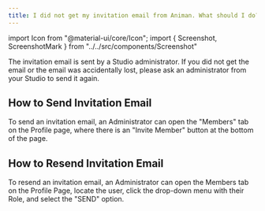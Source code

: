 ```yaml
---
title: I did not get my invitation email from Animan. What should I do?
---
```

import Icon from "@material-ui/core/Icon";
import { Screenshot, ScreenshotMark } from "../../src/components/Screenshot"

The invitation email is sent by a Studio administrator. If you did not get the email or the email was accidentally lost, please ask an administrator from your Studio to send it again.

## How to Send Invitation Email

To send an invitation email, an Administrator can open the "Members" tab on the Profile page, where there is an "Invite Member" button at the bottom of the page.

<Screenshot image="/screenshot/profile_members.png">
  <ScreenshotMark x="15%" y="85%" width="25%" height="12%" textPosition="right" borderRadius="10px">
  </ScreenshotMark>
</Screenshot>


## How to Resend Invitation Email

To resend an invitation email, an Administrator can open the Members tab on the Profile Page, locate the user, click the drop-down menu with their Role, and select the "SEND" option.

<Screenshot image="/screenshot/profile_member_resend_email.png">
  <ScreenshotMark x="79%" y="55.5%" width="22%" height="12%" textPosition="right" borderRadius="10px">
  </ScreenshotMark>
</Screenshot>

<Screenshot image="/screenshot/profile_member_resend_email_menu.png">
  <ScreenshotMark x="79%" y="49%" width="22%" height="11%" textPosition="right" borderRadius="10px">
  </ScreenshotMark>
</Screenshot>